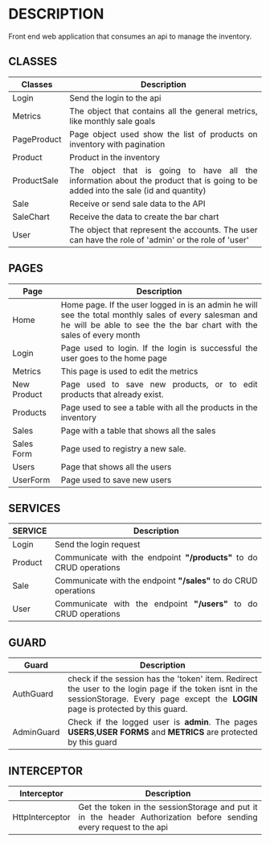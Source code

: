 # DESCRIPTION
Front end web application that consumes an api to manage the inventory.
## CLASSES

 | Classes  | Description |
| ------------- |:-------------:|
| Login      |<div style="text-align: justify;"> Send the login to the api     |
| Metrics      |<div style="text-align: justify;"> The object that contains all the general metrics, like monthly sale goals     |
| PageProduct      |<div style="text-align: justify;"> Page object used show the list of products on inventory with pagination     |
| Product      |<div style="text-align: justify;"> Product in the inventory     |
| ProductSale      |<div style="text-align: justify;"> The object that is going to have all the information about the product that is going to be added into the sale (id and quantity)    |
| Sale      |<div style="text-align: justify;"> Receive or send sale data to the API     |
| SaleChart      |<div style="text-align: justify;"> Receive the data to create the bar chart     |
| User      |<div style="text-align: justify;"> The object that represent the accounts. The user can have the role of 'admin' or the role of 'user'     |

 
 
## PAGES

| Page  | Description |
| ------------- |:-------------:|
| Home      |<div style="text-align: justify;"> Home page. If the user logged in is an admin he will see the total monthly sales of every salesman and he will be able to see the the bar chart with the sales of every month    |
| Login      |<div style="text-align: justify;"> Page used to login. If the login is successful the user goes to the home page    |
| Metrics      |<div style="text-align: justify;"> This page is used to edit the metrics    |
| New Product     |<div style="text-align: justify;"> Page used to save new products, or to edit products that already exist.     |
| Products      |<div style="text-align: justify;"> Page used to see a table with all the products in the inventory    |
| Sales      |<div style="text-align: justify;"> Page with a table that shows all the sales     |
| Sales Form      |<div style="text-align: justify;">Page used to registry a new sale.    |
| Users      |<div style="text-align: justify;"> Page that shows all the users     |
| UserForm      |<div style="text-align: justify;"> Page used to save new users     |


## SERVICES
| SERVICE  | Description |
| ------------- |:-------------:|
| Login      |<div style="text-align: justify;">  Send the login request   |
| Product      |<div style="text-align: justify;"> Communicate with the endpoint **"/products"** to do CRUD operations   |
| Sale      |<div style="text-align: justify;"> Communicate with the endpoint **"/sales"** to do CRUD operations    |
| User    |<div style="text-align: justify;">Communicate with the endpoint **"/users"** to do CRUD operations     |

## GUARD
| Guard  | Description |
| ------------- |:-------------:|
| AuthGuard      |<div style="text-align: justify;">  check if the session has the 'token' item. Redirect the user to the login page if the token isnt in the sessionStorage. Every page except the **LOGIN** page is protected by this guard. |
| AdminGuard      |<div style="text-align: justify;">  Check if the logged user is **admin**. The pages **USERS**,**USER FORMS** and **METRICS** are protected by this guard   |


## INTERCEPTOR
| Interceptor  | Description |
| ------------- |:-------------:|
| HttpInterceptor     |<div style="text-align: justify;">  Get the token in the sessionStorage and put it in the header Authorization before sending every request to the api  |
